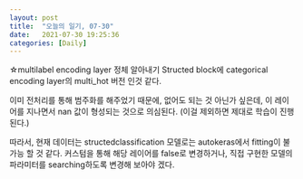 ```yaml
---
layout: post
title:  "오늘의 일기, 07-30"
date:   2021-07-30 19:25:36
categories: [Daily]
---
```

 
 ☆multilabel encoding layer 정체 알아내기
 Structed block에 categorical encoding layer의 multi_hot 버전 인것 같다.

 이미 전처리를 통해 범주화를 해주었기 때문에, 없어도 되는 것 아닌가 싶은데,
 이 레이어를 지나면서 nan 값이 형성되는 것으로 의심된다.
 (이걸 제외하면 제대로 학습이 진행 된다.)

 따라서, 현재 데이터는 structedclassification 모델로는 autokeras에서 fitting이 불가능 할 것 같다.
 커스텀을 통해 해당 레이어를 false로 변경하거나, 
 직접 구현한 모델의 파라미터를 searching하도록 변경해 보아야 겠다.
